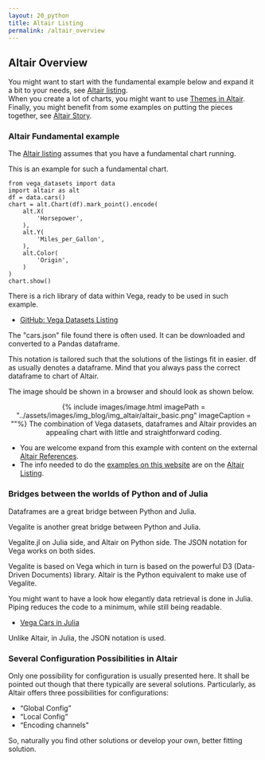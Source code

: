 ```yaml
---
layout: 20_python
title: Altair Listing
permalink: /altair_overview
---
```


## Altair Overview

You might want to start with the fundamental example below and expand it a bit to your needs, see [Altair listing](altair_listing).<br>
When you create a lot of charts, you might want to use [Themes in Altair](altair_themes).<br>
Finally, you might benefit from some examples on putting the pieces together, see [Altair  Story](altair_story).


### Altair Fundamental example

The [Altair listing](altair_listing) assumes that you have a fundamental chart running.

This is an example for such a fundamental chart.

>
    from vega_datasets import data
    import altair as alt
    df = data.cars()      
    chart = alt.Chart(df).mark_point().encode(
        alt.X(
            'Horsepower', 
        ),
        alt.Y(
            'Miles_per_Gallon',
        ),
        alt.Color(
            'Origin',
        )
    )
    chart.show()


There is a rich library of data within Vega, ready to be used in such example.
- [GitHub: Vega Datasets Listing](https://github.com/vega/vega-datasets/tree/next/data)

 The "cars.json" file found there is often used.
 It can be downloaded and converted to a Pandas dataframe.

This notation is tailored such that the solutions of the listings fit in easier. df as usually denotes a dataframe. Mind that you always pass the correct dataframe to chart of Altair.

The image should be shown in a browser and should look as shown below. 

<center>
{% include images/image.html imagePath = "../assets/images/img_blog/img_altair/altair_basic.png" imageCaption =  ""%}
The combination of Vega datasets, dataframes and Altair provides an appealing chart with little and straightforward coding.
</center>

- You are welcome expand from this example with content on the external [Altair References](altair_references).
- The info needed to do the [examples on this website](altair_stories) are on the [Altair Listing](altair_listing).



### Bridges between the worlds of Python and of Julia

Dataframes are a great bridge between Python and Julia.

Vegalite is another great bridge between Python and Julia.

Vegalite.jl on Julia side, and Altair on Python side. The JSON notation for Vega works on both sides.

Vegalite is based on Vega which in turn is based on the powerful D3 (Data-Driven Documents) library. Altair is the Python equivalent to make use of Vegalite. 

You might want to have a look how elegantly data retrieval is done in Julia. 
Piping reduces the code to a minimum, while still being readable. 
- [Vega Cars in Julia](https://www.queryverse.org/VegaLite.jl/stable/gettingstarted/tutorial/#Channel-properties-1)

Unlike Altair, in Julia, the JSON notation is used.


### Several Configuration Possibilities in Altair

Only one possibility for configuration is usually presented here. It shall be pointed out though that there typically are several solutions. Particularly, as Altair offers three possibilities for configurations:

- “Global Config” 
- “Local Config” 
- “Encoding channels"

So, naturally you find other solutions or develop your own, better fitting solution.



